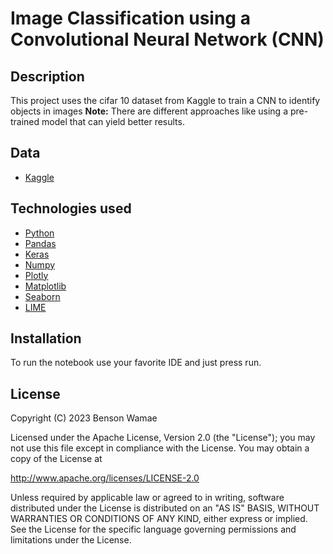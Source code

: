 # Image Classification using a Convolutional Neural Network (CNN)
## Description

This project uses the cifar 10 dataset from Kaggle to train a CNN to identify objects in images
**Note:** There are different approaches like using a pre-trained model that can yield better results.

## Data
- [Kaggle](https://www.kaggle.com/c/cifar-10/data)
  
## Technologies used

- [Python](https://www.python.org/)
- [Pandas](https://pandas.pydata.org/)
- [Keras](https://keras.io/)
- [Numpy](https://numpy.org/)
- [Plotly](https://plotly.com/)
- [Matplotlib](https://matplotlib.org/stable/tutorials/pyplot.html)
- [Seaborn](https://seaborn.pydata.org/)
- [LIME](https://lime-ml.readthedocs.io/en/latest/lime.html)

## Installation

To run the notebook use your favorite IDE and just press run.

## License

Copyright (C) 2023 Benson Wamae

Licensed under the Apache License, Version 2.0 (the "License");
you may not use this file except in compliance with the License.
You may obtain a copy of the License at

http://www.apache.org/licenses/LICENSE-2.0

Unless required by applicable law or agreed to in writing, software
distributed under the License is distributed on an "AS IS" BASIS,
WITHOUT WARRANTIES OR CONDITIONS OF ANY KIND, either express or implied.
See the License for the specific language governing permissions and
limitations under the License.

